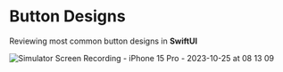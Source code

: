 
# Button Designs

Reviewing most common button designs in **SwiftUI**

![Simulator Screen Recording - iPhone 15 Pro - 2023-10-25 at 08 13 09](https://github.com/manuels-bts/SwiftUI-Sample-Projects/assets/116088500/1a66b634-4fff-48b5-bce9-4872f302a5ba)
